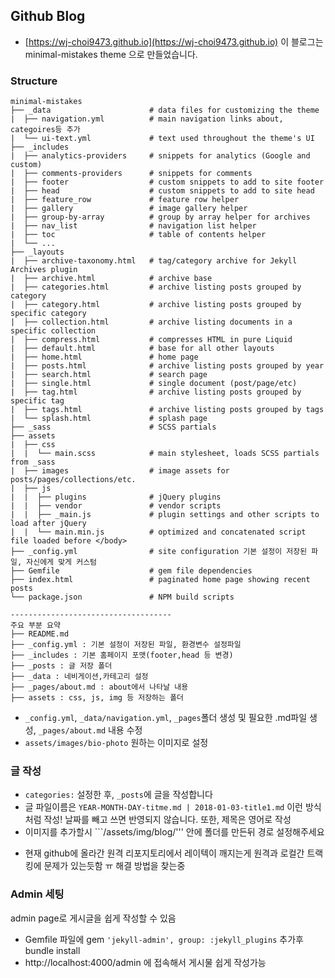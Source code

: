 
## Github Blog
- [https://wj-choi9473.github.io](https://wj-choi9473.github.io)
이 블로그는 minimal-mistakes theme 으로 만들었습니다.

### Structure

```
minimal-mistakes
├── _data                      # data files for customizing the theme
|  ├── navigation.yml          # main navigation links about, categoires등 추가
|  └── ui-text.yml             # text used throughout the theme's UI
├── _includes
|  ├── analytics-providers     # snippets for analytics (Google and custom)
|  ├── comments-providers      # snippets for comments 
|  ├── footer                  # custom snippets to add to site footer
|  ├── head                    # custom snippets to add to site head
|  ├── feature_row             # feature row helper
|  ├── gallery                 # image gallery helper
|  ├── group-by-array          # group by array helper for archives
|  ├── nav_list                # navigation list helper
|  ├── toc                     # table of contents helper
|  └── ...
├── _layouts
|  ├── archive-taxonomy.html   # tag/category archive for Jekyll Archives plugin
|  ├── archive.html            # archive base
|  ├── categories.html         # archive listing posts grouped by category
|  ├── category.html           # archive listing posts grouped by specific category
|  ├── collection.html         # archive listing documents in a specific collection
|  ├── compress.html           # compresses HTML in pure Liquid
|  ├── default.html            # base for all other layouts
|  ├── home.html               # home page
|  ├── posts.html              # archive listing posts grouped by year
|  ├── search.html             # search page
|  ├── single.html             # single document (post/page/etc)
|  ├── tag.html                # archive listing posts grouped by specific tag
|  ├── tags.html               # archive listing posts grouped by tags
|  └── splash.html             # splash page
├── _sass                      # SCSS partials
├── assets
|  ├── css
|  |  └── main.scss            # main stylesheet, loads SCSS partials from _sass
|  ├── images                  # image assets for posts/pages/collections/etc.
|  ├── js
|  |  ├── plugins              # jQuery plugins
|  |  ├── vendor               # vendor scripts
|  |  ├── _main.js             # plugin settings and other scripts to load after jQuery
|  |  └── main.min.js          # optimized and concatenated script file loaded before </body>
├── _config.yml                # site configuration 기본 설정이 저장된 파일, 자신에게 맞게 커스텀
├── Gemfile                    # gem file dependencies
├── index.html                 # paginated home page showing recent posts
└── package.json               # NPM build scripts

------------------------------------
주요 부분 요약
├── README.md
├── _config.yml : 기본 설정이 저장된 파일, 환경변수 설정파일
├── _includes : 기본 홈페이지 포맷(footer,head 등 변경)
├── _posts : 글 저장 폴더
├── _data : 네비게이션,카테고리 설정
├── _pages/about.md : about에서 나타날 내용
├── assets : css, js, img 등 저장하는 폴더
```

- ```_config.yml```, ```_data/navigation.yml```, ```_pages```폴더 생성 및 필요한 .md파일 생성,  ```_pages/about.md``` 내용 수정
- ```assets/images/bio-photo``` 원하는 이미지로 설정


### 글 작성
- ```categories:``` 설정한 후, ```_posts```에 글을 작성합니다
- 글 파일이름은 ```YEAR-MONTH-DAY-titme.md | 2018-01-03-title1.md``` 이런 방식처럼 작성! 날짜를 빼고 쓰면 반영되지 않습니다. 또한, 제목은 영어로 작성
- 이미지를 추가할시 ```/assets/img/blog/''' 안에 폴더를 만든뒤 경로 설정해주세요

 * 현재 github에 올라간 원격 리포지토리에서 레이텍이 깨지는게 원격과 로컬간 트랙킹에 문제가 있는듯함 ㅠ 해결 방법을 찾는중

### Admin 세팅
admin page로 게시글을 쉽게 작성할 수 있음  
- Gemfile 파일에  gem ```'jekyll-admin', group: :jekyll_plugins``` 추가후 bundle install
- http://localhost:4000/admin 에 접속해서 게시물 쉽게 작성가능